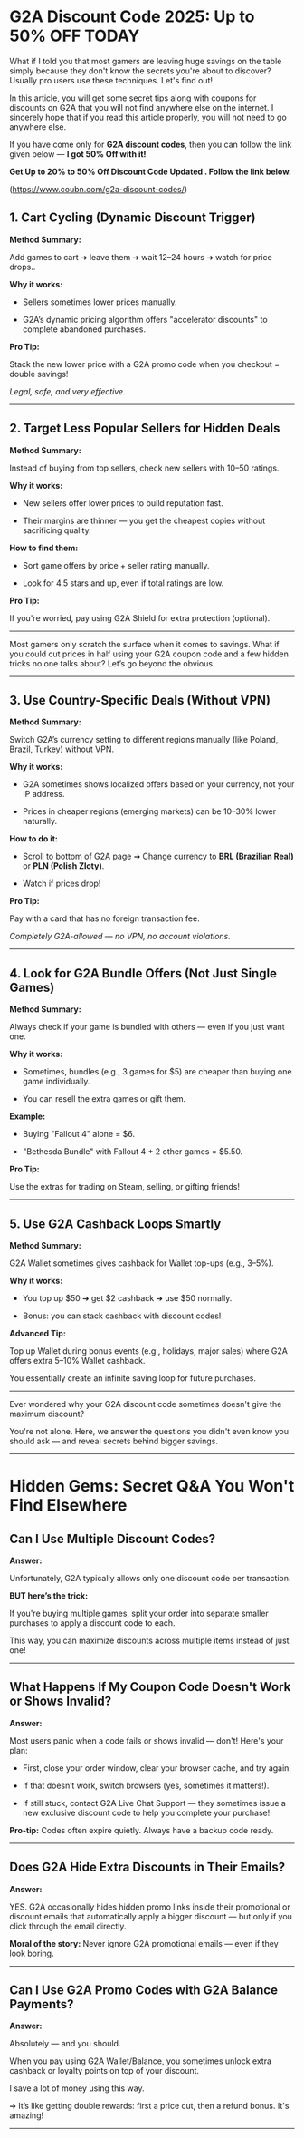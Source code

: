  # G2A Discount Code 2025: Up to 50% OFF TODAY



What if I told you that most gamers are leaving huge savings on the table simply because they don't know the secrets you're about to discover? Usually pro users use these techniques. Let's find out!





In this article, you will get some secret tips along with coupons for discounts on G2A that you will not find anywhere else on the internet. I sincerely hope that if you read this article properly, you will not need to go anywhere else.  

If you have come only for **G2A discount codes**, then you can follow the link given below — **I got **50% Off** with it!**



**Get Up to 20% to 50% Off Discount Code Updated . Follow the link below.**



(https://www.coubn.com/g2a-discount-codes/)





## 1. Cart Cycling (Dynamic Discount Trigger)



**Method Summary:**  

Add games to cart ➔ leave them ➔ wait 12–24 hours ➔ watch for price drops..



**Why it works:**



- Sellers sometimes lower prices manually.

- G2A’s dynamic pricing algorithm offers "accelerator discounts" to complete abandoned purchases.



**Pro Tip:**  

Stack the new lower price with a G2A promo code when you checkout = double savings!  

*Legal, safe, and very effective.*



---



## 2. Target Less Popular Sellers for Hidden Deals



**Method Summary:**  

Instead of buying from top sellers, check new sellers with 10–50 ratings.



**Why it works:**



- New sellers offer lower prices to build reputation fast.

- Their margins are thinner — you get the cheapest copies without sacrificing quality.



**How to find them:**



- Sort game offers by price + seller rating manually.

- Look for 4.5 stars and up, even if total ratings are low.



**Pro Tip:**  

If you're worried, pay using G2A Shield for extra protection (optional).



---



Most gamers only scratch the surface when it comes to savings. What if you could cut prices in half using your G2A coupon code and a few hidden tricks no one talks about? Let’s go beyond the obvious.



---



## 3. Use Country-Specific Deals (Without VPN)



**Method Summary:**  

Switch G2A’s currency setting to different regions manually (like Poland, Brazil, Turkey) without VPN.



**Why it works:**



- G2A sometimes shows localized offers based on your currency, not your IP address.

- Prices in cheaper regions (emerging markets) can be 10–30% lower naturally.



**How to do it:**



- Scroll to bottom of G2A page ➔ Change currency to **BRL (Brazilian Real)** or **PLN (Polish Zloty)**.

- Watch if prices drop!



**Pro Tip:**  

Pay with a card that has no foreign transaction fee.  

*Completely G2A-allowed — no VPN, no account violations.*



---



## 4. Look for G2A Bundle Offers (Not Just Single Games)



**Method Summary:**  

Always check if your game is bundled with others — even if you just want one.



**Why it works:**



- Sometimes, bundles (e.g., 3 games for $5) are cheaper than buying one game individually.

- You can resell the extra games or gift them.



**Example:**



- Buying "Fallout 4" alone = $6.

- "Bethesda Bundle" with Fallout 4 + 2 other games = $5.50.



**Pro Tip:**  

Use the extras for trading on Steam, selling, or gifting friends!



---



## 5. Use G2A Cashback Loops Smartly



**Method Summary:**  

G2A Wallet sometimes gives cashback for Wallet top-ups (e.g., 3–5%).



**Why it works:**



- You top up $50 ➔ get $2 cashback ➔ use $50 normally.

- Bonus: you can stack cashback with discount codes!



**Advanced Tip:**  

Top up Wallet during bonus events (e.g., holidays, major sales) where G2A offers extra 5–10% Wallet cashback.  

You essentially create an infinite saving loop for future purchases.



---



Ever wondered why your G2A discount code sometimes doesn't give the maximum discount?  

You're not alone. Here, we answer the questions you didn't even know you should ask — and reveal secrets behind bigger savings.



---



# Hidden Gems: Secret Q&A You Won't Find Elsewhere



## Can I Use Multiple Discount Codes?



**Answer:**  

Unfortunately, G2A typically allows only one discount code per transaction.  

**BUT here’s the trick:**  

If you're buying multiple games, split your order into separate smaller purchases to apply a discount code to each.  

This way, you can maximize discounts across multiple items instead of just one!



---



## What Happens If My Coupon Code Doesn't Work or Shows Invalid?



**Answer:**  

Most users panic when a code fails or shows invalid — don't! Here's your plan:



- First, close your order window, clear your browser cache, and try again.

- If that doesn’t work, switch browsers (yes, sometimes it matters!).

- If still stuck, contact G2A Live Chat Support — they sometimes issue a new exclusive discount code to help you complete your purchase!



 **Pro-tip:** Codes often expire quietly. Always have a backup code ready.



---



## Does G2A Hide Extra Discounts in Their Emails?



**Answer:**  

YES. G2A occasionally hides hidden promo links inside their promotional or discount emails that automatically apply a bigger discount — but only if you click through the email directly.  

 **Moral of the story:** Never ignore G2A promotional emails — even if they look boring.



---



## Can I Use G2A Promo Codes with G2A Balance Payments?



**Answer:**  

Absolutely — and you should.  

When you pay using G2A Wallet/Balance, you sometimes unlock extra cashback or loyalty points on top of your discount.  

I save a lot of money using this way.  

➔ It’s like getting double rewards: first a price cut, then a refund bonus. It's amazing!



---

